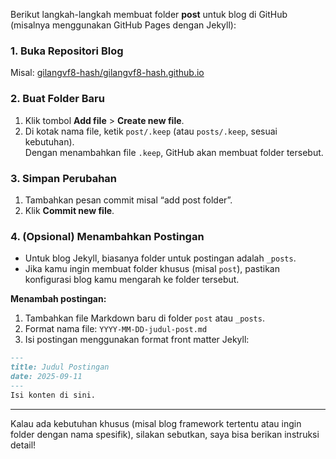 Berikut langkah-langkah membuat folder **post** untuk blog di GitHub (misalnya menggunakan GitHub Pages dengan Jekyll):

### 1. Buka Repositori Blog
Misal: [gilangvf8-hash/gilangvf8-hash.github.io](https://github.com/gilangvf8-hash/gilangvf8-hash.github.io)

### 2. Buat Folder Baru
1. Klik tombol **Add file** > **Create new file**.
2. Di kotak nama file, ketik `post/.keep` (atau `posts/.keep`, sesuai kebutuhan).  
   Dengan menambahkan file `.keep`, GitHub akan membuat folder tersebut.

### 3. Simpan Perubahan
1. Tambahkan pesan commit misal “add post folder”.
2. Klik **Commit new file**.

### 4. (Opsional) Menambahkan Postingan
- Untuk blog Jekyll, biasanya folder untuk postingan adalah `_posts`.
- Jika kamu ingin membuat folder khusus (misal `post`), pastikan konfigurasi blog kamu mengarah ke folder tersebut.

**Menambah postingan:**
1. Tambahkan file Markdown baru di folder `post` atau `_posts`.
2. Format nama file: `YYYY-MM-DD-judul-post.md`
3. Isi postingan menggunakan format front matter Jekyll:

```markdown
---
title: Judul Postingan
date: 2025-09-11
---
Isi konten di sini.
```

---

Kalau ada kebutuhan khusus (misal blog framework tertentu atau ingin folder dengan nama spesifik), silakan sebutkan, saya bisa berikan instruksi detail!
